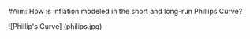 #Aim: How is inflation modeled in the short and long-run Phillips Curve?

![Phillip's Curve] (philips.jpg)
